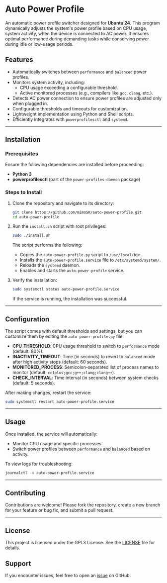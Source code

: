 # Auto Power Profile

An automatic power profile switcher designed for **Ubuntu 24**. This program dynamically adjusts the system's power profile based on CPU usage, system activity, when the device is connected to AC power. It ensures optimal performance during demanding tasks while conserving power during idle or low-usage periods.

## Features
- Automatically switches between `performance` and `balanced` power profiles.
- Monitors system activity, including:
  - CPU usage exceeding a configurable threshold.
  - Active monitored processes (e.g., compilers like `gcc`, `clang`, etc.).
- Detects AC power connection to ensure power profiles are adjusted only when plugged in.
- Configurable thresholds and timeouts for customization.
- Lightweight implementation using Python and Shell scripts.
- Efficiently integrates with `powerprofilesctl` and `systemd`.

---

## Installation

### Prerequisites
Ensure the following dependencies are installed before proceeding:
- **Python 3**
- **powerprofilesctl** (part of the `power-profiles-daemon` package)

### Steps to Install
1. Clone the repository and navigate to its directory:
   ```bash
   git clone https://github.com/mimoSK/auto-power-profile.git
   cd auto-power-profile
   ```

2. Run the `install.sh` script with root privileges:
   ```bash
   sudo ./install.sh
   ```

   The script performs the following:
   - Copies the `auto-power-profile.py` script to `/usr/local/bin`.
   - Installs the `auto-power-profile.service` file to `/etc/systemd/system/`.
   - Reloads the `systemd` daemon.
   - Enables and starts the `auto-power-profile` service.

3. Verify the installation:
   ```bash
   sudo systemctl status auto-power-profile.service
   ```

   If the service is running, the installation was successful.

---

## Configuration

The script comes with default thresholds and settings, but you can customize them by editing the `auto-power-profile.py` file:

- **CPU_THRESHOLD**: CPU usage threshold to switch to `performance` mode (default: 80%).
- **INACTIVITY_TIMEOUT**: Time (in seconds) to revert to `balanced` mode after high activity stops (default: 60 seconds).
- **MONITORED_PROCESS**: Semicolon-separated list of process names to monitor (default: `cc1plus;gcc;g++;clang;clang++`).
- **CHECK_INTERVAL**: Time interval (in seconds) between system checks (default: 5 seconds).

After making changes, restart the service:
```bash
sudo systemctl restart auto-power-profile.service
```

---

## Usage

Once installed, the service will automatically:
- Monitor CPU usage and specific processes.
- Switch power profiles between `performance` and `balanced` based on activity.

To view logs for troubleshooting:
```bash
journalctl -u auto-power-profile.service
```

---

## Contributing
Contributions are welcome! Please fork the repository, create a new branch for your feature or bug fix, and submit a pull request.

---

## License
This project is licensed under the GPL3 License. See the [LICENSE](./LICENSE) file for details.

## Support
If you encounter issues, feel free to open an [issue](https://github.com/mimoSK/auto-power-profile/issues) on GitHub.

